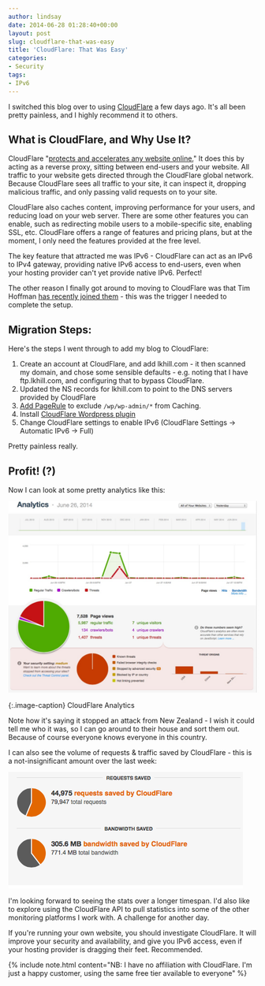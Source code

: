 ```yaml
---
author: lindsay
date: 2014-06-28 01:28:40+00:00
layout: post
slug: cloudflare-that-was-easy
title: 'CloudFlare: That Was Easy'
categories:
- Security
tags:
- IPv6
---
```


I switched this blog over to using [CloudFlare](http://www.cloudflare.com/) a few days ago. It's all been pretty painless, and I highly recommend it to others.

## What is CloudFlare, and Why Use It?

CloudFlare "[protects and accelerates any website online.](https://www.cloudflare.com/overview)" It does this by acting as a reverse proxy, sitting between end-users and your website. All traffic to your website gets directed through the CloudFlare global network. Because CloudFlare sees all traffic to your site, it can inspect it, dropping malicious traffic, and only passing valid requests on to your site.

CloudFlare also caches content, improving performance for your users, and reducing load on your web server. There are some other features you can enable, such as redirecting mobile users to a mobile-specific site, enabling SSL, etc. CloudFlare offers a range of features and pricing plans, but at the moment, I only need the features provided at the free level.

The key feature that attracted me was IPv6 - CloudFlare can act as an IPv6 to IPv4 gateway, providing native IPv6 access to end-users, even when your hosting provider can't yet provide native IPv6. Perfect!

The other reason I finally got around to moving to CloudFlare was that Tim Hoffman [has recently joined them](http://blog.hoff.geek.nz/2014/05/06/cloudflare-san-francisco-and-the-next-chapter-of-life/) - this was the trigger I needed to complete the setup.

## Migration Steps:

Here's the steps I went through to add my blog to CloudFlare:

1. Create an account at CloudFlare, and add lkhill.com - it then scanned my domain, and chose some sensible defaults - e.g. noting that I have ftp.lkhill.com, and configuring that to bypass CloudFlare.
2. Updated the NS records for lkhill.com to point to the DNS servers provided by CloudFlare
3. [Add PageRule](https://support.cloudflare.com/hc/en-us/articles/201717894-Using-CloudFlare-and-WordPress-Five-Easy-First-Steps) to exclude `/wp/wp-admin/*` from Caching.
4. Install [CloudFlare Wordpress plugin](http://wordpress.org/plugins/cloudflare/)
5. Change CloudFlare settings to enable IPv6 (CloudFlare Settings -> Automatic IPv6 -> Full)

Pretty painless really.

## Profit! (?)

Now I can look at some pretty analytics like this:

[![CloudFlare Analytics](/assets/2014/06/CloudFlare-Analytics.jpg)](/assets/2014/06/CloudFlare-Analytics.jpg)

{:.image-caption}
CloudFlare Analytics

Note how it's saying it stopped an attack from New Zealand - I wish it could tell me who it was, so I can go around to their house and sort them out. Because of course everyone knows everyone in this country.

I can also see the volume of requests & traffic saved by CloudFlare - this is a not-insignificant amount over the last week:

![CloudFlare Traffic Saved](/assets/2014/06/CloudFlare-Traffic-Saved.png)

I'm looking forward to seeing the stats over a longer timespan. I'd also like to explore using the CloudFlare API to pull statistics into some of the other monitoring platforms I work with. A challenge for another day.

If you're running your own website, you should investigate CloudFlare. It will improve your security and availability, and give you IPv6 access, even if your hosting provider is dragging their feet. Recommended.

{% include note.html content="NB: I have no affiliation with CloudFlare. I'm just a happy customer, using the same free tier available to everyone" %}

